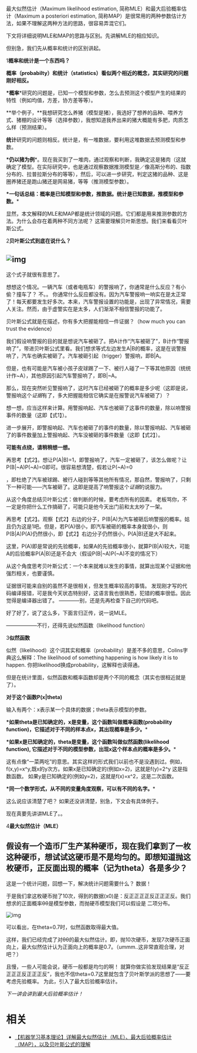 
最大似然估计（Maximum likelihood estimation, 简称MLE）和最大后验概率估计（Maximum a posteriori estimation, 简称MAP）是很常用的两种参数估计方法，如果不理解这两种方法的思路，很容易弄混它们。

下文将详细说明MLE和MAP的思路与区别。先讲解MLE的相应知识。

但别急，我们先从概率和统计的区别讲起。

1**概率和统计是一个东西吗？**

**概率（probabilty）和统计（statistics）看似两个相近的概念，其实研究的问题刚好相反。**

**\*概率***研究的问题是，已知一个模型和参数，怎么去预测这个模型产生的结果的特性（例如均值，方差，协方差等等）。

 **举个例子，**我想研究怎么养猪（模型是猪），我选好了想养的品种、喂养方式、猪棚的设计等等（选择参数），我想知道我养出来的猪大概能有多肥，肉质怎么样（预测结果）。

**统计**研究的问题则相反。统计是，有一堆数据，要利用这堆数据去预测模型和参数。

**\*仍以猪为例***。现在我买到了一堆肉，通过观察和判断，我确定这是猪肉（这就确定了模型。在实际研究中，也是通过观察数据推测模型是／像高斯分布的、指数分布的、拉普拉斯分布的等等），然后，可以进一步研究，判定这猪的品种、这是圈养猪还是跑山猪还是网易猪，等等（推测模型参数）。

**\*一句话总结：概率是已知模型和参数，推数据。统计是已知数据，推模型和参数。***

显然，本文解释的MLE和MAP都是统计领域的问题。它们都是用来推测参数的方法。为什么会存在着两种不同方法呢？ 这需要理解贝叶斯思想。我们来看看贝叶斯公式。

2**贝叶斯公式到底在说什么？**

## ![img](https://mmbiz.qpic.cn/mmbiz_png/nJZZib3qIQW5lQylOAicOQ3H4TM1ib1KC1XrZQHsJ8OoKj3Fbov8icnUicneZ0oKice6pZDRF8TyXjzq2LqlekY9yUmQ/640?tp=webp&wxfrom=5&wx_lazy=1&wx_co=1)

这个式子就很有意思了。

想想这个情况。一辆汽车（或者电瓶车）的警报响了，你通常是什么反应？有小偷？撞车了？ 不。。 你通常什么反应都没有。因为汽车警报响一响实在是太正常了！每天都要发生好多次。本来，汽车警报设置的功能是，出现了异常情况，需要人关注。然而，由于虚警实在是太多，人们渐渐不相信警报的功能了。

贝叶斯公式就是在描述，你有多大把握能相信一件证据？（how much you can trust the evidence）

我们假设响警报的目的就是想说汽车被砸了。把A计作“汽车被砸了”，B计作“警报响了”，带进贝叶斯公式里看。我们想求等式左边发生A|B的概率，这是在说警报响了，汽车也确实被砸了。汽车被砸引起（trigger）警报响，即B|A。

但是，也有可能是汽车被小孩子皮球踢了一下、被行人碰了一下等其他原因（统统计作~A），其他原因引起汽车警报响了，即B|~A。

那么，现在突然听见警报响了，这时汽车已经被砸了的概率是多少呢（这即是说，警报响这个*证据*有了，多大把握能相信它确实是在报警说汽车被砸了）？

想一想，应当这样来计算。用警报响起、汽车也被砸了这事件的数量，除以响警报事件的数量（这即【式1】）。

进一步展开，即警报响起、汽车也被砸了的事件的数量，除以警报响起、汽车被砸了的事件数量加上警报响起、汽车没被砸的事件数量（这即【式2】）。

**可能有点绕，请稍稍想一想。**

再思考【式2】。想让P(A|B)=1，即警报响了，汽车一定被砸了，该怎么做呢？让P(B|~A)P(~A)=0即可。很容易想清楚，假若让P(~A)=0

，即杜绝了汽车被球踢、被行人碰到等等其他所有情况，那自然，警报响了，只剩下一种可能——汽车被砸了。这即是提高了响警报这个*证据*的说服力。

从这个角度总结贝叶斯公式：做判断的时候，要考虑所有的因素。 老板骂你，不一定是你把什么工作搞砸了，可能只是他今天出门前和太太吵了一架。

再思考【式2】。观察【式2】右边的分子，P(B|A)为汽车被砸后响警报的概率。姑且仍为这是1吧。但是，若P(A)很小，即汽车被砸的概率本身就很小，则P(B|A)P(A)仍然很小，即【式2】右边分子仍然很小，P(A|B)还是大不起来。

这里，P(A)即是常说的先验概率，如果A的先验概率很小，就算P(B|A)较大，可能A的后验概率P(A|B)还是不会大（假设P(B|~A)P(~A)不变的情况下）

从这个角度思考贝叶斯公式：一个本来就难以发生的事情，就算出现某个证据和他强烈相关，也要谨慎。

证据很可能来自别的虽然不是很相关，但发生概率较高的事情。 发现刚才写的代码编译报错，可是我今天状态特别好，这语言我也很熟悉，犯错的概率很低。因此觉得是编译器出错了。 ————别，还是先再检查下自己的代码吧。

好了好了，说了这么多，下面言归正传，说一说MLE。

——————不行，还得先说似然函数（likelihood function）

3**似然函数**

似然（likelihood）这个词其实和概率（probability）是差不多的意思，Colins字典这么解释：The likelihood of something happening is how likely it is to happen. 你把likelihood换成probability，这解释也读得通。

但是在统计里面，似然函数和概率函数却是两个不同的概念（其实也很相近就是了）。

**对于这个函数P(x|theta)**

输入有两个：x表示某一个具体的数据；theta表示模型的参数。

**\*如果theta是已知确定的，x是变量，这个函数叫做概率函数(probability function)，它描述对于不同的样本点x，其出现概率是多少。***

**\*如果x是已知确定的，theta是变量，这个函数叫做似然函数(likelihood function), 它描述对于不同的模型参数，出现x这个样本点的概率是多少。***

这有点像“一菜两吃”的意思。其实这样的形式我们以前也不是没遇到过。例如，f(x,y)=x^y,既x的y次方。如果x是已知确定的(例如x=2)，这就是f(y)=2^y 这是指数函数。 如果y是已知确定的(例如y=2)，这就是f(x)=x^2，这是二次函数。

**\*同一个数学形式，从不同的变量角度观察，可以有不同的名字。***

这么说应该清楚了吧？ 如果还没讲清楚，别急，下文会有具体例子。

现在真要先讲讲MLE了。。

4**最大似然估计（MLE）**

## 假设有一个造币厂生产某种硬币，现在我们拿到了一枚这种硬币，想试试这硬币是不是均匀的。即想知道抛这枚硬币，正反面出现的概率（记为theta）各是多少？



这是一个统计问题，回想一下，解决统计问题需要什么？ 数据！

于是我们拿这枚硬币抛了10次，得到的数据(x0)是：反正正正正反正正正反。我们想求的正面概率θθ是模型参数，而抛硬币模型我们可以假设是 二项分布。

![img](https://mmbiz.qpic.cn/mmbiz_png/nJZZib3qIQW5lQylOAicOQ3H4TM1ib1KC1Xex8dvUlyILUKUxw5ENyUiaJ2gI8pNwjbusd9lOBu3BIOzWeBHch71wg/640?wx_fmt=png&tp=webp&wxfrom=5&wx_lazy=1&wx_co=1)

可以看出，在theta=0.7时，似然函数取得最大值。



这样，我们已经完成了对θθ的最大似然估计。即，抛10次硬币，发现7次硬币正面向上，最大似然估计认为正面向上的概率是0.7。（ummm..这非常直观合理，对吧？）

且慢，一些人可能会说，硬币一般都是均匀的啊！ 就算你做实验发现结果是“反正正正正反正正正反”，我也不信theta=0.7这里就包含了贝叶斯学派的思想了——要考虑先验概率。 为此，引入了最大后验概率估计。

*下一讲会讲到最大后验概率估计！*




# 相关

- [【机器学习基本理论】详解最大似然估计（MLE）、最大后验概率估计（MAP），以及贝叶斯公式的理解](https://mp.weixin.qq.com/s?__biz=MzI4MDYzNzg4Mw==&mid=2247487202&idx=1&sn=1f3c22a6e16f5611cfe92356ccc0ff74&chksm=ebb43636dcc3bf20892295a5570ed89a533172ad557b2bcf2925ba6848dfacfcf7997d18691d&scene=21#wechat_redirect)
